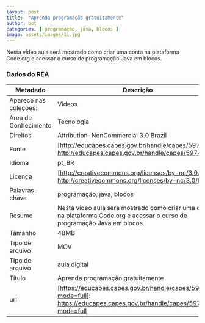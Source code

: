 ```yaml
---
layout: post
title:  "Aprenda programação gratuitamente"
author: bot
categories: [ programação, java, blocos ]
image: assets/images/11.jpg
---
```


Nesta vídeo aula será mostrado como criar uma conta na plataforma Code.org e acessar o curso de programação Java em blocos.

### Dados do REA

|Metadado|Descrição|
|--|--|
|Aparece nas coleções:|Vídeos|
|Área de Conhecimento|Tecnologia
|Direitos|Attribution-NonCommercial 3.0 Brazil
|Fonte|[http://educapes.capes.gov.br/handle/capes/597473]: http://educapes.capes.gov.br/handle/capes/597473 |
|Idioma|pt_BR|
|Licença|[http://creativecommons.org/licenses/by-nc/3.0/br/]: http://creativecommons.org/licenses/by-nc/3.0/br/ |
|Palavras-chave|programação, java, blocos|
|Resumo|Nesta vídeo aula será mostrado como criar uma conta na plataforma Code.org e acessar o curso de programação Java em blocos.|
|Tamanho|48MB|
|Tipo de arquivo|MOV|
|Tipo de arquivo|aula digital|
|Título|Aprenda programação gratuitamente|
|url|[https://educapes.capes.gov.br/handle/capes/597473?mode=full]: https://educapes.capes.gov.br/handle/capes/597473?mode=full |
